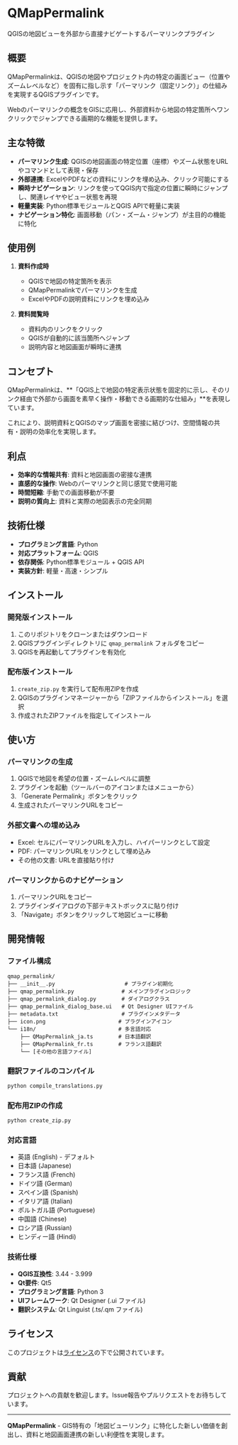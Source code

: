 # QMapPermalink

QGISの地図ビューを外部から直接ナビゲートするパーマリンクプラグイン

## 概要

QMapPermalinkは、QGISの地図やプロジェクト内の特定の画面ビュー（位置やズームレベルなど）を固有に指し示す「パーマリンク（固定リンク）」の仕組みを実現するQGISプラグインです。

Webのパーマリンクの概念をGISに応用し、外部資料から地図の特定箇所へワンクリックでジャンプできる画期的な機能を提供します。

## 主な特徴

- **パーマリンク生成**: QGISの地図画面の特定位置（座標）やズーム状態をURLやコマンドとして表現・保存
- **外部連携**: ExcelやPDFなどの資料にリンクを埋め込み、クリック可能にする
- **瞬時ナビゲーション**: リンクを使ってQGIS内で指定の位置に瞬時にジャンプし、関連レイヤやビュー状態を再現
- **軽量実装**: Python標準モジュールとQGIS APIで軽量に実装
- **ナビゲーション特化**: 画面移動（パン・ズーム・ジャンプ）が主目的の機能に特化

## 使用例

1. **資料作成時**
   - QGISで地図の特定箇所を表示
   - QMapPermalinkでパーマリンクを生成
   - ExcelやPDFの説明資料にリンクを埋め込み

2. **資料閲覧時**
   - 資料内のリンクをクリック
   - QGISが自動的に該当箇所へジャンプ
   - 説明内容と地図画面が瞬時に連携

## コンセプト

QMapPermalinkは、**「QGIS上で地図の特定表示状態を固定的に示し、そのリンク経由で外部から画面を素早く操作・移動できる画期的な仕組み」**を表現しています。

これにより、説明資料とQGISのマップ画面を密接に結びつけ、空間情報の共有・説明の効率化を実現します。

## 利点

- **効率的な情報共有**: 資料と地図画面の密接な連携
- **直感的な操作**: Webのパーマリンクと同じ感覚で使用可能
- **時間短縮**: 手動での画面移動が不要
- **説明の質向上**: 資料と実際の地図表示の完全同期

## 技術仕様

- **プログラミング言語**: Python
- **対応プラットフォーム**: QGIS
- **依存関係**: Python標準モジュール + QGIS API
- **実装方針**: 軽量・高速・シンプル

## インストール

### 開発版インストール

1. このリポジトリをクローンまたはダウンロード
2. QGISプラグインディレクトリに `qmap_permalink` フォルダをコピー
3. QGISを再起動してプラグインを有効化

### 配布版インストール

1. `create_zip.py` を実行して配布用ZIPを作成
2. QGISのプラグインマネージャーから「ZIPファイルからインストール」を選択
3. 作成されたZIPファイルを指定してインストール

## 使い方

### パーマリンクの生成

1. QGISで地図を希望の位置・ズームレベルに調整
2. プラグインを起動（ツールバーのアイコンまたはメニューから）
3. 「Generate Permalink」ボタンをクリック
4. 生成されたパーマリンクURLをコピー

### 外部文書への埋め込み

- Excel: セルにパーマリンクURLを入力し、ハイパーリンクとして設定
- PDF: パーマリンクURLをリンクとして埋め込み
- その他の文書: URLを直接貼り付け

### パーマリンクからのナビゲーション

1. パーマリンクURLをコピー
2. プラグインダイアログの下部テキストボックスに貼り付け
3. 「Navigate」ボタンをクリックして地図ビューに移動

## 開発情報

### ファイル構成

```
qmap_permalink/
├── __init__.py                      # プラグイン初期化
├── qmap_permalink.py               # メインプラグインロジック
├── qmap_permalink_dialog.py        # ダイアログクラス
├── qmap_permalink_dialog_base.ui   # Qt Designer UIファイル
├── metadata.txt                    # プラグインメタデータ
├── icon.png                       # プラグインアイコン
└── i18n/                          # 多言語対応
    ├── QMapPermalink_ja.ts        # 日本語翻訳
    ├── QMapPermalink_fr.ts        # フランス語翻訳
    └── [その他の言語ファイル]
```

### 翻訳ファイルのコンパイル

```bash
python compile_translations.py
```

### 配布用ZIPの作成

```bash
python create_zip.py
```

### 対応言語

- 英語 (English) - デフォルト
- 日本語 (Japanese)
- フランス語 (French)
- ドイツ語 (German)
- スペイン語 (Spanish)
- イタリア語 (Italian)
- ポルトガル語 (Portuguese)
- 中国語 (Chinese)
- ロシア語 (Russian)
- ヒンディー語 (Hindi)

### 技術仕様

- **QGIS互換性**: 3.44 - 3.999
- **Qt要件**: Qt5
- **プログラミング言語**: Python 3
- **UIフレームワーク**: Qt Designer (.ui ファイル)
- **翻訳システム**: Qt Linguist (.ts/.qm ファイル)

## ライセンス

このプロジェクトは[ライセンス](LICENSE)の下で公開されています。

## 貢献

プロジェクトへの貢献を歓迎します。Issue報告やプルリクエストをお待ちしています。

---

**QMapPermalink** - GIS特有の「地図ビューリンク」に特化した新しい価値を創出し、資料と地図画面連携の新しい利便性を実現します。